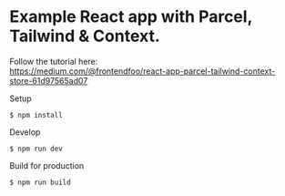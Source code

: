 # Example React app with Parcel, Tailwind & Context.

Follow the tutorial here:  
https://medium.com/@frontendfoo/react-app-parcel-tailwind-context-store-61d97565ad07

Setup

```
$ npm install
```

Develop

```
$ npm run dev
```

Build for production

```
$ npm run build
```
